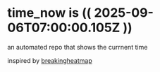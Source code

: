 # time_now is (( 2025-09-06T07:00:00.105Z ))

an automated repo that shows the currnent time

inspired by [breakingheatmap](https://github.com/breakingheatmap/breakingheatmap)